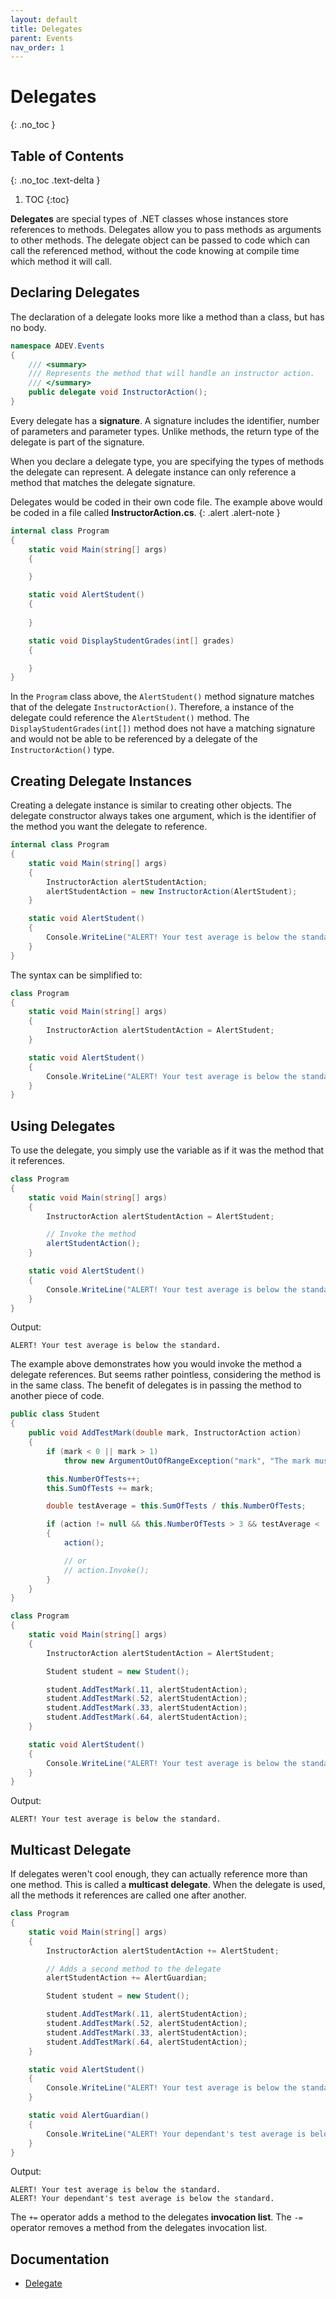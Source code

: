 ```yaml
---
layout: default
title: Delegates
parent: Events
nav_order: 1
---
```


# Delegates
{: .no_toc }

## Table of Contents
{: .no_toc .text-delta }

1. TOC
{:toc}

**Delegates** are special types of .NET classes whose instances store references to methods. Delegates allow you to pass methods as arguments to other methods. The delegate object can be passed to code which can call the referenced method, without the code knowing at compile time which method it will call.

## Declaring Delegates

The declaration of a delegate looks more like a method than a class, but has no body.

```csharp
namespace ADEV.Events
{
    /// <summary>
    /// Represents the method that will handle an instructor action.
    /// </summary>
    public delegate void InstructorAction();
}
```

Every delegate has a **signature**. A signature includes the identifier, number of parameters and parameter types. Unlike methods, the return type of the delegate is part of the signature.

When you declare a delegate type, you are specifying the types of methods the delegate can represent. A delegate instance can only reference a method that matches the delegate signature.

Delegates would be coded in their own code file. The example above would be coded in a file called **InstructorAction.cs**.
{: .alert .alert-note }

```csharp
internal class Program
{
    static void Main(string[] args)
    {

    }

    static void AlertStudent()
    {
        
    }

    static void DisplayStudentGrades(int[] grades)
    {

    }
}
```

In the `Program` class above, the `AlertStudent()` method signature matches that of the delegate `InstructorAction()`. Therefore, a instance of the delegate could reference the `AlertStudent()` method. The `DisplayStudentGrades(int[])` method does not have a matching signature and would not be able to be referenced by a delegate of the `InstructorAction()` type.

## Creating Delegate Instances

Creating a delegate instance is similar to creating other objects. The delegate constructor always takes one argument, which is the identifier of the method you want the delegate to reference.

```csharp
internal class Program
{
    static void Main(string[] args)
    {
        InstructorAction alertStudentAction;
        alertStudentAction = new InstructorAction(AlertStudent);
    }

    static void AlertStudent()
    {
        Console.WriteLine("ALERT! Your test average is below the standard.");
    }
}
```

The syntax can be simplified to:

```csharp
class Program
{
    static void Main(string[] args)
    {
        InstructorAction alertStudentAction = AlertStudent;
    }

    static void AlertStudent()
    {
        Console.WriteLine("ALERT! Your test average is below the standard.");
    }
}
```

## Using Delegates

To use the delegate, you simply use the variable as if it was the method that it references.

```csharp
class Program
{
    static void Main(string[] args)
    {
        InstructorAction alertStudentAction = AlertStudent;

        // Invoke the method
        alertStudentAction();
    }

    static void AlertStudent()
    {
        Console.WriteLine("ALERT! Your test average is below the standard.");
    }
}
```

Output:

```text
ALERT! Your test average is below the standard.
```

The example above demonstrates how you would invoke the method a delegate references. But seems rather pointless, considering the method is in the same class. The benefit of delegates is in passing the method to another piece of code.

```csharp
public class Student
{
    public void AddTestMark(double mark, InstructorAction action)
    {
        if (mark < 0 || mark > 1)
            throw new ArgumentOutOfRangeException("mark", "The mark must be a value of zero or greater.");

        this.NumberOfTests++;
        this.SumOfTests += mark;

        double testAverage = this.SumOfTests / this.NumberOfTests;

        if (action != null && this.NumberOfTests > 3 && testAverage < .65)
        {
            action();

            // or
            // action.Invoke();
        }
    }
}
```

```csharp
class Program
{
    static void Main(string[] args)
    {
        InstructorAction alertStudentAction = AlertStudent;

        Student student = new Student();

        student.AddTestMark(.11, alertStudentAction);
        student.AddTestMark(.52, alertStudentAction);
        student.AddTestMark(.33, alertStudentAction);
        student.AddTestMark(.64, alertStudentAction);
    }

    static void AlertStudent()
    {
        Console.WriteLine("ALERT! Your test average is below the standard.");
    }
}
```

Output:

```text
ALERT! Your test average is below the standard.
```

## Multicast Delegate

If delegates weren't cool enough, they can actually reference more than one method. This is called a **multicast delegate**. When the delegate is used, all the methods it references are called one after another.

```csharp
class Program
{
    static void Main(string[] args)
    {
        InstructorAction alertStudentAction += AlertStudent;

        // Adds a second method to the delegate
        alertStudentAction += AlertGuardian;

        Student student = new Student();

        student.AddTestMark(.11, alertStudentAction);
        student.AddTestMark(.52, alertStudentAction);
        student.AddTestMark(.33, alertStudentAction);
        student.AddTestMark(.64, alertStudentAction);
    }

    static void AlertStudent()
    {
        Console.WriteLine("ALERT! Your test average is below the standard.");
    }

    static void AlertGuardian()
    {
        Console.WriteLine("ALERT! Your dependant's test average is below the standard.");
    }
}
```

Output:

```text
ALERT! Your test average is below the standard.
ALERT! Your dependant's test average is below the standard.
```

The `+=` operator adds a method to the delegates **invocation list**. The `-=` operator removes a method from the delegates invocation list.

## Documentation

- [Delegate](/adev2008/appendixes/documentation-samples/#delegate)
